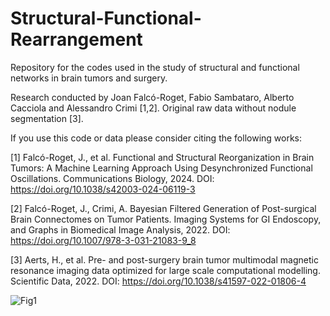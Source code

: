 # Structural-Functional-Rearrangement
Repository for the codes used in the study of structural and functional networks in brain tumors and surgery. 

Research conducted by Joan Falcó-Roget, Fabio Sambataro, Alberto Cacciola and Alessandro Crimi [1,2]. Original raw data without nodule segmentation [3].

If you use this code or data please consider citing the following works:

[1] Falcó-Roget, J., et al. Functional and Structural Reorganization in Brain Tumors: A Machine Learning Approach Using Desynchronized Functional Oscillations. Communications Biology, 2024. DOI: https://doi.org/10.1038/s42003-024-06119-3

[2] Falcó-Roget, J., Crimi, A. Bayesian Filtered Generation of Post-surgical Brain Connectomes on Tumor Patients. Imaging Systems for GI Endoscopy, and Graphs in Biomedical Image Analysis, 2022. DOI: https://doi.org/10.1007/978-3-031-21083-9_8

[3] Aerts, H., et al. Pre- and post-surgery brain tumor multimodal magnetic resonance imaging data optimized for large scale computational modelling. Scientific Data, 2022. DOI: https://doi.org/10.1038/s41597-022-01806-4
 

![Fig1](https://user-images.githubusercontent.com/95430406/201625754-ae8963a1-e0c3-4122-8bcc-4ef94e4cc0b2.jpg)
